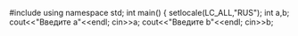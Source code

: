 #include <iostream>
 using namespace std;
   int main()
  {
  setlocale(LC_ALL,"RUS");
  int a,b;
  cout<<"Введите a"<<endl;
  cin>>a;
  cout<<"Введите b"<<endl;
  cin>>b;
 
